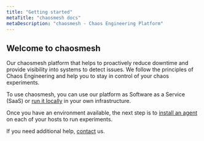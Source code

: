 ```yaml
---
title: "Getting started"
metaTitle: "chaosmesh docs"
metaDescription: "chaosmesh - Chaos Engineering Platform"
---
```

## Welcome to chaosmesh
Our chaosmesh platform that helps to proactively reduce downtime and provide visibility into systems to detect issues.
We follow the principles of Chaos Engineering and help you to stay in control of your chaos experiments.

To use chaosmesh, you can use our platform as Software as a Service (SaaS) or [run it locally](installation-platform/) in your own infrastructure.

Once you have an environment available, the next step is to [install an agent](installation-agent/) on each of your hosts to run experiments.

If you need additional help, [contact](https://chaosmesh.com/contact/) us.



